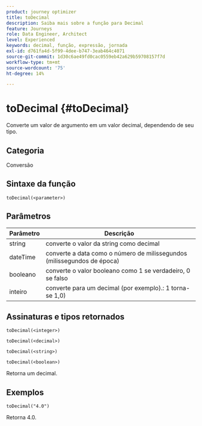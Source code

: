```yaml
---
product: journey optimizer
title: toDecimal
description: Saiba mais sobre a função para Decimal
feature: Journeys
role: Data Engineer, Architect
level: Experienced
keywords: decimal, função, expressão, jornada
exl-id: d761fa4d-5f99-4dee-b747-3eab464c4071
source-git-commit: 1d30c6ae49fd0cac0559eb42a629b59708157f7d
workflow-type: tm+mt
source-wordcount: '75'
ht-degree: 14%

---
```


# toDecimal {#toDecimal}

Converte um valor de argumento em um valor decimal, dependendo de seu tipo.

## Categoria

Conversão

## Sintaxe da função

`toDecimal(<parameter>)`

## Parâmetros

| Parâmetro | Descrição |
|--- |--- |
| string | converte o valor da string como decimal |
| dateTime | converte a data como o número de milissegundos (milissegundos de época) |
| booleano | converte o valor booleano como 1 se verdadeiro, 0 se falso |
| inteiro | converte para um decimal (por exemplo).: 1 torna-se 1,0) |

## Assinaturas e tipos retornados

`toDecimal(<integer>)`

`toDecimal(<decimal>)`

`toDecimal(<string>)`

`toDecimal(<boolean>)`

Retorna um decimal.

## Exemplos

`toDecimal("4.0")`

Retorna 4.0.
